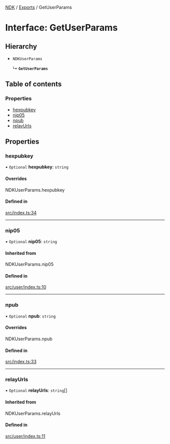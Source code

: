 [NDK](../README.md) / [Exports](../modules.md) / GetUserParams

# Interface: GetUserParams

## Hierarchy

- `NDKUserParams`

  ↳ **`GetUserParams`**

## Table of contents

### Properties

- [hexpubkey](GetUserParams.md#hexpubkey)
- [nip05](GetUserParams.md#nip05)
- [npub](GetUserParams.md#npub)
- [relayUrls](GetUserParams.md#relayurls)

## Properties

### hexpubkey

• `Optional` **hexpubkey**: `string`

#### Overrides

NDKUserParams.hexpubkey

#### Defined in

[src/index.ts:34](https://github.com/nostr-dev-kit/ndk/blob/e1d90e2/src/index.ts#L34)

___

### nip05

• `Optional` **nip05**: `string`

#### Inherited from

NDKUserParams.nip05

#### Defined in

[src/user/index.ts:10](https://github.com/nostr-dev-kit/ndk/blob/e1d90e2/src/user/index.ts#L10)

___

### npub

• `Optional` **npub**: `string`

#### Overrides

NDKUserParams.npub

#### Defined in

[src/index.ts:33](https://github.com/nostr-dev-kit/ndk/blob/e1d90e2/src/index.ts#L33)

___

### relayUrls

• `Optional` **relayUrls**: `string`[]

#### Inherited from

NDKUserParams.relayUrls

#### Defined in

[src/user/index.ts:11](https://github.com/nostr-dev-kit/ndk/blob/e1d90e2/src/user/index.ts#L11)
